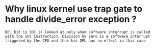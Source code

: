 

# Why linux kernel use trap gate to handle divide_error exception ?
	DPL bit in IDT is looked at only when software interrupt is called with the int instruction. Division by zero is a software interrupt triggered by the CPU and thus has DPL has no effect in this case
